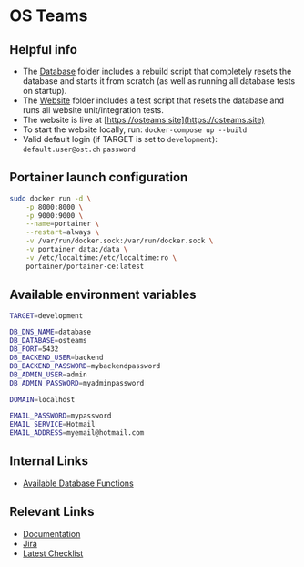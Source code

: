 # OS Teams

## Helpful info
- The [Database](Database/) folder includes a rebuild script that completely resets the database and starts it from scratch (as well as running all database tests on startup).
- The [Website](Website/) folder includes a test script that resets the database and runs all website unit/integration tests.
- The website is live at [https://osteams.site](https://osteams.site)
- To start the website locally, run: `docker-compose up --build`
- Valid default login (if TARGET is set to `development`): `default.user@ost.ch` `password`

## Portainer launch configuration
```bash
sudo docker run -d \
    -p 8000:8000 \
    -p 9000:9000 \
    --name=portainer \
    --restart=always \
    -v /var/run/docker.sock:/var/run/docker.sock \
    -v portainer_data:/data \
    -v /etc/localtime:/etc/localtime:ro \
    portainer/portainer-ce:latest
```

## Available environment variables
```bash
TARGET=development

DB_DNS_NAME=database
DB_DATABASE=osteams
DB_PORT=5432
DB_BACKEND_USER=backend
DB_BACKEND_PASSWORD=mybackendpassword
DB_ADMIN_USER=admin
DB_ADMIN_PASSWORD=myadminpassword

DOMAIN=localhost

EMAIL_PASSWORD=mypassword
EMAIL_SERVICE=Hotmail
EMAIL_ADDRESS=myemail@hotmail.com
```

## Internal Links
- [Available Database Functions](./Database/functionsInfo.md)

## Relevant Links
- [Documentation](https://gitlab.ost.ch/SEProj/2022-FS/g06-osteams/latex-documentation-template)
- [Jira](https://osteams.atlassian.net/browse/OS)
- [Latest Checklist](https://drive.switch.ch/index.php/s/cVkNM4ybVe6rooA)
